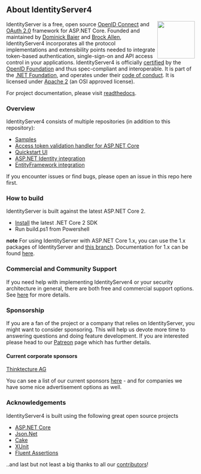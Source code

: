 ## About IdentityServer4
[<img align="right" width="100px" src="https://dotnetfoundation.org/images/logo_big.svg" />](https://dotnetfoundation.org)

IdentityServer is a free, open source [OpenID Connect](http://openid.net/connect/) and [OAuth 2.0](https://tools.ietf.org/html/rfc6749) framework for ASP.NET Core.
Founded and maintained by [Dominick Baier](https://twitter.com/leastprivilege) and [Brock Allen](https://twitter.com/brocklallen), IdentityServer4 incorporates all the protocol implementations and extensibility points needed to integrate token-based authentication, single-sign-on and API access control in your applications.
IdentityServer4 is officially [certified](https://openid.net/certification/) by the [OpenID Foundation](https://openid.net) and thus spec-compliant and interoperable.
It is part of the [.NET Foundation](https://www.dotnetfoundation.org/), and operates under their [code of conduct](https://www.dotnetfoundation.org/code-of-conduct). It is licensed under [Apache 2](https://opensource.org/licenses/Apache-2.0) (an OSI approved license).

For project documentation, please visit [readthedocs](https://identityserver4.readthedocs.io).

### Overview
IdentityServer4 consists of multiple repositories (in addition to this repository):

* [Samples](https://github.com/IdentityServer/IdentityServer4.Samples)
* [Access token validation handler for ASP.NET Core](https://github.com/IdentityServer/IdentityServer4.AccessTokenValidation)
* [Quickstart UI](https://github.com/IdentityServer/IdentityServer4.Quickstart.UI)
* [ASP.NET Identity integration](https://github.com/IdentityServer/IdentityServer4.AspNetIdentity)
* [EntityFramework integration](https://github.com/IdentityServer/IdentityServer4.EntityFramework)

If you encounter issues or find bugs, please open an issue in this repo here first.

### How to build
IdentityServer is built against the latest ASP.NET Core 2.

* [Install](https://www.microsoft.com/net/download/core#/current) the latest .NET Core 2 SDK
* Run build.ps1 from Powershell

**note** For using IdentityServer with ASP.NET Core 1.x, you can use the 1.x packages of IdentityServer and [this branch](https://github.com/IdentityServer/IdentityServer4/tree/aspnetcore1). Documentation for 1.x can be found [here](http://docs.identityserver.io/en/aspnetcore1/).

### Commercial and Community Support
If you need help with implementing IdentityServer4 or your security architecture in general, there are both free and commercial support options.
See [here](https://identityserver4.readthedocs.io/en/release/intro/support.html) for more details.

### Sponsorship
If you are a fan of the project or a company that relies on IdentityServer, you might want to consider sponsoring.
This will help us devote more time to answering questions and doing feature development. If you are interested please head to our [Patreon](https://www.patreon.com/identityserver) page which has further details.

#### Current corporate sponsors

[Thinktecture AG](https://www.thinktecture.com)

You can see a list of our current sponsors [here](https://github.com/IdentityServer/IdentityServer4/blob/release/SPONSORS.md) - and for companies we have some nice advertisement options as well.

### Acknowledgements
IdentityServer4 is built using the following great open source projects

* [ASP.NET Core](https://github.com/aspnet)
* [Json.Net](http://www.newtonsoft.com/json)
* [Cake](http://cakebuild.net/)
* [XUnit](https://xunit.github.io/)
* [Fluent Assertions](http://www.fluentassertions.com/)

..and last but not least a big thanks to all our [contributors](https://github.com/IdentityServer/IdentityServer4/graphs/contributors)!
